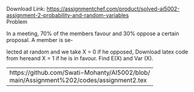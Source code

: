 Download Link: https://assignmentchef.com/product/solved-ai5002-assignment-2-probability-and-random-variables
<br>
Problem

In a meeting, 70% of the members favour and 30% oppose a certain proposal. A member is se-

lected at random and we take X = 0 if he opposed, Download latex code from hereand X = 1 if he is in favour. Find E(X) and Var (X).

<table width="343">

 <tbody>

  <tr>

   <td width="343">https://github.com/Swati−Mohanty/AI5002/blob/ main/Assignment%202/codes/assignment2.tex</td>

  </tr>

 </tbody>

</table>


